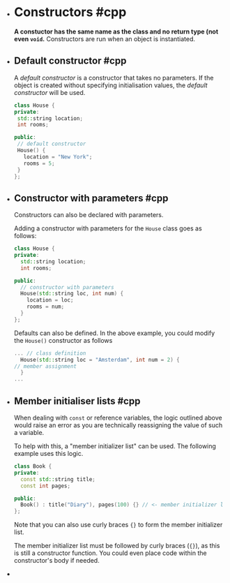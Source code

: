 - # Constructors #cpp 
   **A constuctor has the same name as the class and no return type (not even `void`.** Constructors are run when an object is instantiated.
- ## Default constructor #cpp 
   A *default constructor* is a constructor that takes no parameters. If the object is created without specifying initialisation values, the *default constructor* will be used.
  
   ```cpp
  class House {
  private:
  	std::string location;
  	int rooms;
  
  public:
    // default constructor
    House() {
      location = "New York";
      rooms = 5;
    }
  };
  ```
- ## Constructor with parameters #cpp 
  Constructors can also be declared with parameters.
  
  Adding a constructor with parameters for the `House` class goes as follows:
  ```cpp
  class House {
  private:
    std::string location;
    int rooms;
  
  public:
    // constructor with parameters
    House(std::string loc, int num) {
      location = loc;
      rooms = num;
    }
  };
  ```
  
  Defaults can also be defined. In the above example, you could modify the `House()` constructor as follows
  ```cpp
  ... // class definition
  	House(std::string loc = "Amsterdam", int num = 2) {
  // member assignment
  	}
  ...	
  ```
- ## Member initialiser lists #cpp
  When dealing with `const` or reference variables, the logic outlined above would raise an error as you are technically reassigning the value of such a variable.
  
  To help with this, a "member initializer list" can be used. The following example uses this logic.
  ```cpp
  class Book {
  private:
  	const std::string title;
  	const int pages;
  
  public:
  	Book() : title("Diary"), pages(100) {} // <- member initializer list
  };
  ```
  Note that you can also use curly braces `{}` to form the member initializer list.
  
  The member initializer list must be followed by curly braces (`{}`), as this is still a constructor function. You could even place code within the constructor's body if needed.
-